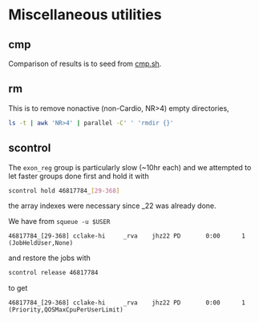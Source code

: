 # Miscellaneous utilities

## cmp

Comparison of results is to seed from [cmp.sh](cmp.sh).

## rm

This is to remove nonactive (non-Cardio, NR>4) empty directories,

```bash
ls -t | awk 'NR>4' | parallel -C' ' 'rmdir {}'
```
## scontrol

The `exon_reg` group is particularly slow (~10hr each) and we attempted to let faster groups done first and hold it with

```bash
scontrol hold 46817784_[29-368]
```

the array indexes were necessary since _22 was already done.

We have from `squeue -u $USER`

```
46817784_[29-368] cclake-hi     _rva    jhz22 PD       0:00      1 (JobHeldUser,None)
```

and restore the jobs with

```bash
scontrol release 46817784
```

to get

```
46817784_[29-368] cclake-hi     _rva    jhz22 PD       0:00      1 (Priority,QOSMaxCpuPerUserLimit)
```
